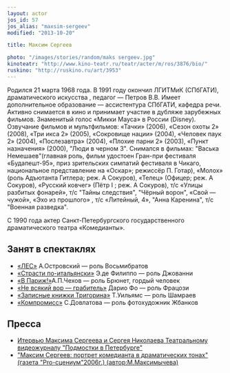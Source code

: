 ```yaml
---
layout: actor
jos_id: 57
jos_alias: "maxsim-sergeev"
modified: "2013-10-20"

title: Максим Сергеев

photo: "/images/stories/random/maks sergeev.jpg"
kinoteatr: "http://www.kino-teatr.ru/teatr/acter/m/ros/3876/bio/"
ruskino: "http://ruskino.ru/art/3953"
---
```


Родился 21 марта 1968 года. В 1991 году окончил ЛГИТМиК (СПбГАТИ), драматического искусства , педагог — Петров В.В. Имеет дополнительное образование — ассистентура СПбГАТИ, кафедра речи. Активно снимается в кино и принимает участие в дубляже зарубежных фильмов. Знаменитый голос «Микки Мауса» в России (Disney). Озвучание фильмов и мультфильмов: «Тачки» (2006), «Сезон охоты 2» (2008), «Три икса 2» (2005), «Сокровище нации» (2004), «Человек паук 2» (2004), «Послезавтра» (2004), «Плохие парни 2» (2003), «Пункт назначения» (2000), "Люди в черном 3". Снимался в фильмах: "Васька Немешаев"(главная роль, фильм удостоен Гран-при фестиваля «Будапешт-95», приз зрительских симпатий фестиваля в Чикаго, национальное представление на «Оскар»; режиссёр П. Готар), «Молох» (роль Адъютанта Гитлера; реж. А Сокуров), «Телец» (Офицер; реж. А Сокуров), «Русский ковчег» (Пётр I ; реж. А Сокуров), т/с «Улицы разбитых фонарей», т/с "Тайны следствия", "Чёрный ворон", «Свой — чужой», «Эхо из прошлого» , т/с «Литейный, 4», "Анна Каренина", т/с "Военная разведка".

С 1990 года актер Санкт-Петербургского государственного драматического театра «Комедианты».

## Занят в спектаклях

- [«ЛЕС»](91-les.html) А.Островский — роль Восьмибратов
- [«Страсти по-итальянски»](59-strasti-po-italianski.html) Э.де Филиппо — роль Джованни
- [«В Париж!»](41-v-paris.html)А.П.Чехов — роль Брюнет, гордый человек
- [«Не всякий вор — грабитель»](70-vor.html) Дарио Фо — роль Фрацози
- [«Записные книжки Тригорина»](72-trigorin.html) Т.Уильямс — роль Шамраев
- [«Компромисс»](282-kompromiss-sdovlatov.html) С.Довлатова — роль фотохудожник Жбанков

## Пресса

- [Итервью Максима Сергеева и Сергея Николаева Театральному видеожурналу "Подмостки в Петербурге"](242-pressa-podmostki-peterburga-sergeev-i-nikolaev.html)
- ["Максим Сергеев: портрет комедианта в драматических тонах"(газета "Pro-сцениум"2006г.) (автор:М.Максимычева)](270-q-----q.html)


